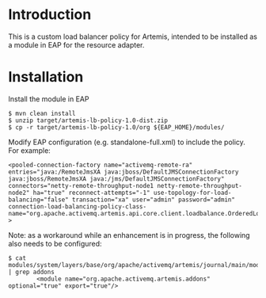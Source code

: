 # Introduction

This is a custom load balancer policy for Artemis, intended to be installed as a module in EAP for the resource adapter.

# Installation

Install the module in EAP
```
$ mvn clean install
$ unzip target/artemis-lb-policy-1.0-dist.zip
$ cp -r target/artemis-lb-policy-1.0/org ${EAP_HOME}/modules/
```

Modify EAP configuration (e.g. standalone-full.xml) to include the policy.  For example:
```
<pooled-connection-factory name="activemq-remote-ra" entries="java:/RemoteJmsXA java:jboss/DefaultJMSConnectionFactory java:jboss/RemoteJmsXA java:/jms/DefaultJMSConnectionFactory" connectors="netty-remote-throughput-node1 netty-remote-throughput-node2" ha="true" reconnect-attempts="-1" use-topology-for-load-balancing="false" transaction="xa" user="admin" password="admin" connection-load-balancing-policy-class-name="org.apache.activemq.artemis.api.core.client.loadbalance.OrderedLoadBalancingPolicy"  >
```

Note: as a workaround while an enhancement is in progress, the following also needs to be configured:

```
$ cat modules/system/layers/base/org/apache/activemq/artemis/journal/main/module.xml | grep addons
        <module name="org.apache.activemq.artemis.addons" optional="true" export="true"/>
```

